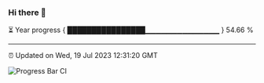 ### Hi there 👋

⏳ Year progress { ████████████████▁▁▁▁▁▁▁▁▁▁▁▁▁▁ } 54.66 %

---

⏰ Updated on Wed, 19 Jul 2023 12:31:20 GMT

![Progress Bar CI](https://github.com/liununu/liununu/workflows/Progress%20Bar%20CI/badge.svg)
